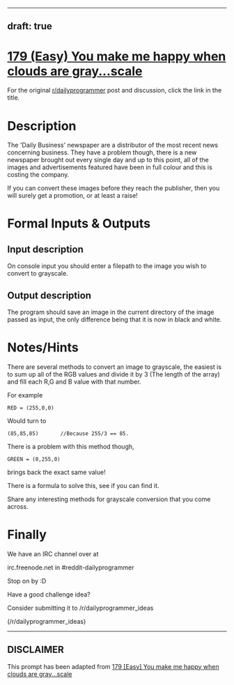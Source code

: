 ---
draft: true
----

# [179 (Easy) You make me happy when clouds are gray...scale](https://www.reddit.com/r/dailyprogrammer/comments/2ftcb8/9082014_challenge_179_easy_you_make_me_happy_when/)

For the original [r/dailyprogrammer](https://www.reddit.com/r/dailyprogrammer/) post and discussion, click the link in the title.

# Description
The 'Daily Business' newspaper are a distributor of the most recent news concerning business. They have a problem though, there is a new newspaper brought out every single day and up to this point, all of the images and advertisements featured have been in full colour and this is costing the company.

If you can convert these images before they reach the publisher, then you will surely get a promotion, or at least a raise!

# Formal Inputs & Outputs
## Input description
On console input you should enter a filepath to the image you wish to convert to grayscale.

## Output description
The program should save an image in the current directory of the image passed as input, the only difference being that it is now in black and white.

# Notes/Hints
There are several methods to convert an image to grayscale, the easiest is to sum up all of the RGB values and divide it by 3 (The length of the array) and fill each R,G and B value with that number.

For example


```
RED = (255,0,0)
```
Would turn to


```
(85,85,85)       //Because 255/3 == 85.
```
There is a problem with this method though,


```
GREEN = (0,255,0)
```
brings back the exact same value!

There is a formula to solve this, see if you can find it.

Share any interesting methods for grayscale conversion that you come across.

# Finally
We have an IRC channel over at 

irc.freenode.net in #reddit-dailyprogrammer

Stop on by :D

Have a good challenge idea?

Consider submitting it to /r/dailyprogrammer_ideas

(/r/dailyprogrammer_ideas)

----
## **DISCLAIMER**
This prompt has been adapted from [179 [Easy] You make me happy when clouds are gray...scale](https://www.reddit.com/r/dailyprogrammer/comments/2ftcb8/9082014_challenge_179_easy_you_make_me_happy_when/
)
